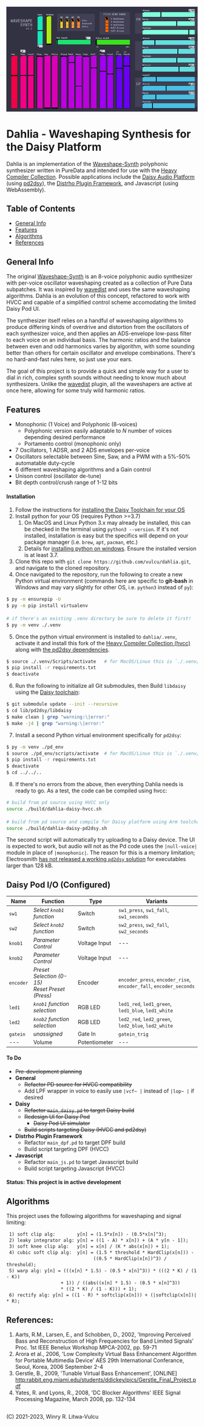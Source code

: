 ![](docs/screenshot-02.png)

# Dahlia - Waveshaping Synthesis for the Daisy Platform
Dahlia is an implementation of the [Waveshape-Synth](https://github.com/vulcu/waveshape-synth) polyphonic synthesizer written in PureData and intended for use with the [Heavy Compiler Collection](https://github.com/enzienaudio/hvcc). Possible applications include the [Daisy Audio Platform](https://www.electro-smith.com/daisy) (using [pd2dsy](https://github.com/electro-smith/pd2dsy)), the [Distrho Plugin Framework](https://github.com/DISTRHO/DPF), and Javascript (using WebAssembly).

## Table of Contents
* [General Info](#general-info)
* [Features](#features)
* [Algorithms](#algorithms)
* [References](#references)

## General Info
The original [Waveshape-Synth](https://github.com/vulcu/waveshape-synth) is an 8-voice polyphonic audio synthesizer with per-voice oscillator waveshaping created as a collection of Pure Data subpatches. It was inspired by [wavedist](https://github.com/vulcu/wavedist) and uses the same waveshaping algorithms. Dahlia is an evolution of this concept, refactored to work with HVCC and capable of a simplified control scheme accomodating the limited Daisy Pod UI.

The synthesizer itself relies on a handful of waveshaping algorithms to produce differing kinds of overdrive and distortion from the oscillators of each synthesizer voice, and then applies an ADS-envelope low-pass filter to each voice on an individual basis. The harmonic ratios and the balance between even and odd harmonics varies by algorithm, with some sounding better than others for certain oscillator and envelope combinations. There's no hard-and-fast rules here, so just use your ears.

The goal of this project is to provide a quick and simple way for a user to dial in rich, complex synth sounds without needing to know much about synthesizers. Unlike the [wavedist](https://github.com/vulcu/wavedist) plugin, all the waveshapers are active at once here, allowing for some truly wild harmonic ratios.

## Features
* Monophonic (1 Voice) and Polyphonic (8-voices)
  * Polyphonic version easily adaptable to _N_ number of voices depending desired performance
  * Portamento control (monophonic only)
* 7 Oscillators, 1 ADSR, and 2 ADS envelopes per-voice
* Oscillators selectable between Sine, Saw, and a PWM with a 5%-50% automatable duty-cycle
* 6 different waveshaping algorithms and a Gain control
* Unison control (oscillator de-tune)
* Bit depth control/crush range of 1-12 bits

#### Installation
1. Follow the instructions for [installing the Daisy Toolchain for your OS](https://github.com/electro-smith/DaisyWiki/wiki/1.-Setting-Up-Your-Development-Environment#1-install-the-toolchain)
1. Install python for your OS (requires Python >=3.7)
    1. On MacOS and Linux Python 3.x may already be installed, this can be checked in the terminal using `python3 --version`. If it's not installed, installation is easy but the specifics will depend on your package manager (i.e. `brew`, `apt`, `pacman`, etc.)
    1. Details for [installing python on windows](https://github.com/electro-smith/DaisyWiki/wiki/1c.-Installing-the-Toolchain-on-Windows#python-optional). Ensure the installed version is at least 3.7.
1. Clone this repo with `git clone https://github.com/vulcu/dahlia.git`, and navigate to the cloned repository.
1. Once navigated to the repository, run the following to create a new Python virtual environment (commands here are specific to **git-bash** in Windows and may vary slightly for other OS, i.e. `python3` instead of `py`):
```bash
$ py -m ensurepip -U
$ py -m pip install virtualenv

# if there's an existing .venv directory be sure to delete it first!
$ py -m venv ./.venv
```
5. Once the python virtual environment is installed to `dahlia/.venv`, activate it and install this fork of the [Heavy Compiler Collection (hvcc)](https://github.com/Wasted-Audio/hvcc) along with [the pd2dsy dependencies](https://github.com/electro-smith/pd2dsy).
```bash
$ source ./.venv/Scripts/activate   # for MacOS/Linux this is `./.venv/bin/activate`
$ pip install -r requirements.txt
$ deactivate
```
6. Run the following to initialize all Git submodules, then Build `libdaisy` using the [Daisy toolchain](https://github.com/electro-smith/DaisyWiki/wiki/1.-Setting-Up-Your-Development-Environment#1-install-the-toolchain):
```bash
$ git submodule update --init --recursive
$ cd lib/pd2dsy/libdaisy
$ make clean | grep "warning:\|error:"
$ make -j4 | grep "warning:\|error:"
```
7. Install a second Python virtual environment specifically for `pd2dsy`:
```bash
$ py -m venv ./pd_env
$ source ./pd_env/scripts/activate  # for MacOS/Linux this is `./.venv/bin/activate`
$ pip install -r requirements.txt
$ deactivate
$ cd ../../..
```
8. If there's no errors from the above, then everything Dahlia needs is ready to go. As a test, the code can be compiled using hvcc:
```bash
# build from pd source using HVCC only
source ./build/dahlia-daisy-hvcc.sh

# build from pd source and compile for Daisy platform using Arm toolchain
source ./build/dahlia-daisy-pd2dsy.sh
```
The second script will automatically try uploading to a Daisy device. The UI is expected to work, but audio will not as the Pd code uses the `|null-voice|` module in place of `|monophonic|`. The reason for this is a memory limitation; Electrosmith [has not released a working `pd2dsy` solution](https://github.com/electro-smith/pd2dsy/issues/24) for executables larger than 128 kB.
## Daisy Pod I/O (Configured)
| Name | Function | Type | Variants |
| --- | --- | --- | --- |
| `sw1` | _Select `knob1` function_ | Switch | `sw1_press`, `sw1_fall`, `sw1_seconds` |
| `sw2` | _Select `knob2` function_ | Switch | `sw2_press`, `sw2_fall`, `sw2_seconds` |
| `knob1` | _Parameter Control_ | Voltage Input | --- |
| `knob2` | _Parameter Control_ | Voltage Input | --- |
| `encoder` | _Preset Selection (0-15)<br>Reset Preset (Press)_ | Encoder | `encoder_press`, `encoder_rise`, `encoder_fall`, `encoder_seconds` |
| `led1` | _`knob1` function selection_ | RGB LED | `led1_red`, `led1_green`, `led1_blue`, `led1_white` |
| `led2` | _`knob2` function selection_ | RGB LED | `led2_red`, `led2_green`, `led2_blue`, `led2_white` |
| `gatein` | _unassigned_ | Gate In | `gatein_trig` |
| --- | Volume | Potentiometer | --- |

#### To Do
* ~~Pre-development planning~~
* **General**
  * ~~Refactor PD source for HVCC compatibility~~
  * Add LPF wrapper in voice to easily use `|vcf~ |` instead of `|lop~ |` if desired
* **Daisy**
  * ~~Refactor `main_daisy.pd` to target Daisy build~~
  * ~~Redesign UI for Daisy Pod~~
    * ~~Daisy Pod UI simulator~~
  * ~~Build scripts targeting Daisy (HVCC and pd2dsy)~~
* **Distrho Plugin Framework**
  * Refactor `main_dpf.pd` to target DPF build
  * Build script targeting DPF (HVCC)
* **Javascript**
  * Refactor `main_js.pd` to target Javascript build
  * Build script targeting Javascript (HVCC)


#### Status: This project is in active development

## Algorithms
This project uses the following algorithms for waveshaping and signal limiting:
```
 1) soft clip alg:        y[n] = (1.5*x[n]) - (0.5*x[n]^3);
 2) leaky integrator alg: y[n] = ((1 - A) * x[n]) + (A * y[n - 1]);
 3) soft knee clip alg:   y[n] = x[n] / (K * abs(x[n]) + 1);
 4) cubic soft clip alg:  y[n] = (1.5 * threshold * HardClip(x[n])) -
                                ((0.5 * HardClip(x[n])^3) / threshold);
 5) warp alg: y[n] = (((x[n] * 1.5) - (0.5 * x[n]^3)) * (((2 * K) / (1 - K))
                    + 1)) / ((abs((x[n] * 1.5) - (0.5 * x[n]^3)) 
                    * ((2 * K) / (1 - K))) + 1);
 6) rectify alg: y[n] = ((1 - R) * softclip(x[n])) + (|softclip(x[n])| * R);
```

## References:
1)  Aarts, R.M., Larsen, E., and Schobben, D., 2002, 'Improving Perceived Bass and Reconstruction of High Frequencies for Band Limited Signals' Proc. 1st IEEE Benelux Workshop MPCA-2002, pp. 59-71
 2) Arora et al., 2006, 'Low Complexity Virtual Bass Enhancement Algorithm for Portable Multimedia Device' AES 29th International Conferance, Seoul, Korea, 2006 September 2-4
 3) Gerstle, B., 2009, 'Tunable Virtual Bass Enhancement', [ONLINE] <http:rabbit.eng.miami.edu/students/ddickey/pics/Gerstle_Final_Project.pdf>
 4) Yates, R. and Lyons, R., 2008, 'DC Blocker Algorithms' IEEE Signal Processing Magazine, March 2008, pp. 132-134

## 
(C) 2021-2023, Winry R. Litwa-Vulcu
